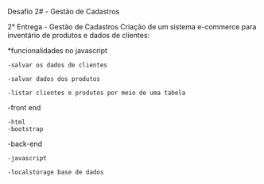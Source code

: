 Desafio 2# - Gestão de Cadastros
 
2° Entrega - Gestão de Cadastros
Criação de um sistema e-commerce para inventário de produtos e dados de clientes:

*funcionalidades no javascript

    -salvar os dados de clientes

    -salvar dados dos produtos

    -listar clientes e produtos por meio de uma tabela

-front end 

    -html
    -bootstrap
    

-back-end

    -javascript
    
    -localstorage base de dados
